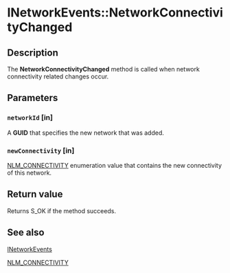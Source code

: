 # INetworkEvents::NetworkConnectivityChanged

## Description

The **NetworkConnectivityChanged** method is called when network connectivity related changes occur.

## Parameters

### `networkId` [in]

 A **GUID** that specifies the new network that was added.

### `newConnectivity` [in]

[NLM_CONNECTIVITY](https://learn.microsoft.com/windows/desktop/api/netlistmgr/ne-netlistmgr-nlm_connectivity) enumeration value that contains the new connectivity of this network.

## Return value

Returns S_OK if the method succeeds.

## See also

[INetworkEvents](https://learn.microsoft.com/windows/desktop/api/netlistmgr/nn-netlistmgr-inetworkevents)

[NLM_CONNECTIVITY](https://learn.microsoft.com/windows/desktop/api/netlistmgr/ne-netlistmgr-nlm_connectivity)